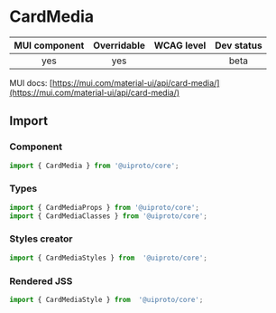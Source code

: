 # CardMedia

MUI component | Overridable | WCAG level | Dev status
:-----------: | :---------: | :--------: | :------------:
yes | yes | | beta

MUI docs: [https://mui.com/material-ui/api/card-media/](https://mui.com/material-ui/api/card-media/)

## Import

### Component
```javascript
import { CardMedia } from '@uiproto/core';
```
### Types
```javascript
import { CardMediaProps } from '@uiproto/core';
import { CardMediaClasses } from '@uiproto/core';
```

### Styles creator
```javascript
import { CardMediaStyles } from  '@uiproto/core';
```

### Rendered JSS
```javascript
import { CardMediaStyle } from  '@uiproto/core';
```
